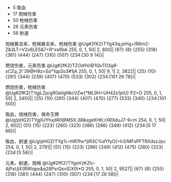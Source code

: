 
- 5 吸血
- 17 炮械伤害
- 50 枪械伤害
- 26 元素伤害
- 58 射速



炮械暴击率，枪械暴击率，枪械伤害
@Ug#2fK2}TYg43q;piHg+!R6m2-Z&3LT>V2x6LES&7+R^xs6bA
255, 0, 1, 50| 2, 800|| {67} {8} {255} {318} {381} {444} {247} {310} {507} {234:[30 9 14]}|


燃烧伤害，元素伤害
@Ug#2fK2}TZ*Od!H/@1QxTO3g8-xCZq*_2!`39@H9z>Sa*1qp2o3#1jA
255, 0, 1, 50| 9, 1| 2, 3822|| {25} {10} {281} {344} {239} {407} {470} {533} {302} {234:[101 26 78]}|

燃烧伤害，枪械伤害
@Ug#2fK2}TYgjLZp/gR0aVgNkcVZw{*ML9H>UH42s1plU}`P2>O
255, 0, 1, 50| 2, 2450|| {25} {10} {281} {344} {407} {470} {277} {533} {340} {234:[101 50]}|



吸血，炮械伤害，保命王牌
@Ug!pHG2}TYgjIIJYhx*jtR0@MSX;38&s*geKHK;rXRXduJ7-9<m
254, 0, 1, 50| 2, 602|| {51} {15} {223} {260} {323} {386} {286} {349} {412} {234:[5 17 86]}|

吸血，射速
@Ug!pHG2}TYg%=HR7hx*jtR3C%dYfyO(>h3/MFsPFTRXdszJpc
254, 0, 1, 50| 2, 2791|| {51} {15} {223} {286} {349} {412} {475} {260} {323} {234:[5 58]}|


元素，射速，炮械
@Ug#2fK2}TYgoVzKZlc-4jPxUjX{RWlqpx&q28PxrQsvS)X(II*O
255, 0, 1, 50| 2, 9527|| {67} {8} {255} {318} {381} {444} {247} {310} {507} {234:[17 26 58]}|